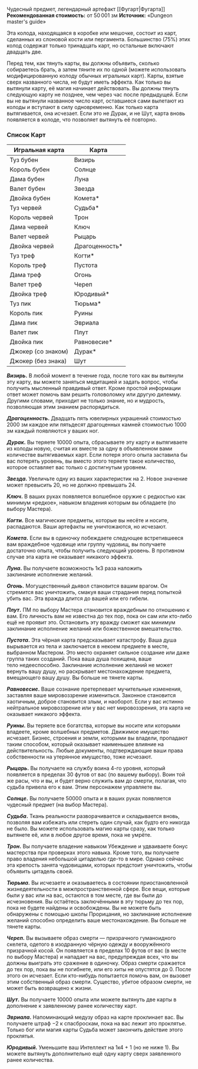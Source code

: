 Чудесный предмет, легендарный артефакт [[Фугарт|Фугарта]]
**Рекомендованная стоимость:** от 50 001 зм
**Источник:** «Dungeon master's guide»

Эта колода, находящаяся в коробке или мешочке, состоит из карт, сделанных из слоновой кости или пергамента. Большинство (75%) этих колод содержат только тринадцать карт, но остальные включают двадцать две.

Перед тем, как тянуть карты, вы должны объявить, сколько собираетесь брать, а затем тяните их по одной (можете использовать модифицированную колоду обычных игральных карт). Карты, взятые сверх названного числа, не будут иметь эффекта. Как только вы вытянули карту, её магия начинает действовать. Вы должны тянуть следующую карту не позднее, чем через час после предыдущей. Если вы не вытянули названное число карт, оставшиеся сами вылетают из колоды и вступают в силу одновременно. Как только карта вытягивается, она исчезает. Если это не Дурак, и не Шут, карта вновь появляется в колоде, что позволяет вытянуть её повторно.
### Список Карт

| **Игральная карта** | **Карта**      |
| ------------------- | -------------- |
| Туз бубен           | Визирь         |
| Король бубен        | Солнце         |
| Дама бубен          | Луна           |
| Валет бубен         | Звезда         |
| Двойка бубен        | Комета*        |
| Туз червей          | Судьба*        |
| Король червей       | Трон           |
| Дама червей         | Ключ           |
| Валет червей        | Рыцарь         |
| Двойка червей       | Драгоценность* |
| Туз треф            | Когти*         |
| Король треф         | Пустота        |
| Дама треф           | Огонь          |
| Валет треф          | Череп          |
| Двойка треф         | Юродивый*      |
| Туз пик             | Тюрьма*        |
| Король пик          | Руины          |
| Дама пик            | Эвриала        |
| Валет пик           | Плут           |
| Двойка пик          | Равновесие*    |
| Джокер (со знаком)  | Дурак*         |
| Джокер (без знака)  | Шут            |
**_Визирь_.** В любой момент в течение года, после того как вы вытянули эту карту, вы можете заняться медитацией и задать вопрос, чтобы получить мысленный правдивый ответ. Кроме простой информации ответ может помочь вам решить головоломку или другую дилемму. Другими словами, приходит не только знание, но и мудрость, позволяющая этим знанием распорядиться.

**_Драгоценность_.** Двадцать пять ювелирных украшений стоимостью 2000 зм каждое или пятьдесят драгоценных камней стоимостью 1000 зм каждый появляются у ваших ног.

**_Дурак_.** Вы теряете 10000 опыта, сбрасываете эту карту и вытягиваете из колоды новую, считая их вместе за одну в объявленном вами количестве вытягиваемых карт. Если потеря этого опыта заставила бы вас потерять уровень, вы вместо этого теряете такое количество, которое оставляет вас только с достигнутым уровнем.

**_Звезда_.** Увеличьте одну из ваших характеристик на 2. Новое значение может превысить 20, но не должно превышать 24.

**_Ключ_.** В ваших руках появляется волшебное оружие с редкостью как минимум «редкое», навыком владения которым вы обладаете (по выбору Мастера).

**_Когти_.** Все магические предметы, которые вы несёте и носите, распадаются. Ваши артефакты не уничтожаются, но исчезают.

**_Комета_.** Если вы в одиночку побеждаете следующее встретившееся вам враждебное чудовище или группу чудовищ, вы получаете достаточно опыта, чтобы получить следующий уровень. В противном случае эта карта не оказывает никакого эффекта.

**_Луна_.** Вы получаете возможность 1к3 раза наложить заклинание исполнение желаний.

**_Огонь_.** Могущественный дьявол становится вашим врагом. Он стремится вас уничтожить, смакуя ваши страдания перед попыткой убить вас. Эта вражда длится до вашей или его гибели.

**_Плут_.** ПМ по выбору Мастера становится враждебным по отношению к вам. Его личность вам не известна до тех пор, пока он сам или кто-либо ещё не проявит это. Остановить эту вражду сможет как минимум заклинание исполнение желаний или божественное вмешательство.

**_Пустота_.** Эта чёрная карта предсказывает катастрофу. Ваша душа вырывается из тела и заключается в некоем предмете в месте, выбранном Мастером. Это место охраняет сильное создание или даже группа таких созданий. Пока ваша душа похищена, ваше тело недееспособно. Заклинание исполнение желаний не может вернуть вашу душу, но раскрывает местонахождение предмета, вмещающего вашу душу. Вы больше не тянете карты.

**_Равновесие_.** Ваше сознание претерпевает мучительные изменения, заставляя ваше мировоззрение измениться. Законное становится хаотичным, доброе становится злым, и наоборот. Если у вас истинно нейтральное мировоззрение или у вас нет мировоззрения, эта карта не оказывает никакого эффекта.

**_Руины_.** Вы теряете все богатства, которые вы носите или которыми владеете, кроме волшебных предметов. Движимое имущество исчезает. Бизнес, строения и земли, которыми вы владели, пропадают таким способом, который оказывает наименьшее влияние на действительность. Любые документы, подтверждающие ваши права собственности на утерянное имущество, тоже исчезают.

**_Рыцарь_.** Вы получаете на службу воина 4-го уровня, который появляется в пределах 30 футов от вас (по вашему выбору). Воин той же расы, что и вы, и будет верно служить вам до смерти, полагая, что судьба привела его к вам. Этим персонажем управляете вы.

**_Солнце_.** Вы получаете 50000 опыта и в ваших руках появляется чудесный предмет (на выбор Мастера).

**_Судьба_.** Ткань реальности разворачивается и складывается вновь, позволяя вам избежать или стереть один случай, как будто его никогда не было. Вы можете использовать магию карты сразу, как только вытянете её, или в любое другое время, пока не умрёте.

**_Трон_.** Вы получаете владение навыком Убеждение и удваиваете бонус мастерства при проверках этого навыка. Кроме того, вы получаете право владения небольшой цитаделью где-то в мире. Однако сейчас эта крепость занята чудовищами, которых предстоит уничтожить, чтобы объявить цитадель своей.

**_Тюрьма_.** Вы исчезаете и оказываетесь в состоянии приостановленной жизнедеятельности в межпространственной сфере. Все вещи, которые были у вас или на вас, остаются в том месте, где вы были до исчезновения. Вы остаётесь заключёнными в эту тюрьму до тех пор, пока не будете найдены и освобождены. Вы не можете быть обнаружены с помощью школы Прорицания, но заклинание исполнение желаний способно определить ваше местонахождение. Вы больше не тянете карты.

**_Череп_.** Вы вызываете образ смерти — призрачного гуманоидного скелета, одетого в изодранную чёрную одежду и вооружённого призрачной косой. Он появляется в пределах 10 футов от вас (в месте по выбору Мастера) и нападает на вас, предупреждая всех, что вы должны выиграть это сражение в одиночку. Образ смерти сражается до тех пор, пока вы не погибнете, или его хиты не опустятся до 0. После этого он исчезает. Если кто-нибудь попытается помочь вам, он вызовет этим собственный образ смерти. Существо, убитое образом смерти, не может быть возвращено к жизни.

**_Шут_.** Вы получаете 10000 опыта или можете вытянуть две карты в дополнение к заявленному ранее количеству карт.

**_Эвриала_.** Напоминающий медузу образ на карте проклинает вас. Вы получаете штраф −2 к спасброскам, пока на вас лежит это проклятье. Только бог или магия карты Судьба может закончить действие этого проклятья.

**_Юродивый_.** Уменьшите ваш Интеллект на 1к4 + 1 (но не ниже 1). Вы можете вытянуть дополнительно ещё одну карту сверх заявленного ранее количества.